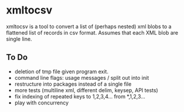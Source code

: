 # xmltocsv

xmltocsv is a tool to convert a list of (perhaps nested) xml blobs to a flattened list of records in csv format. Assumes that each XML blob are single line.

## To Do

* deletion of tmp file given program exit.
* command line flags: usage messages / split out into init
* restructure into packages instead of a single file
* more tests (multiline xml, different delim, keysep, API tests)
* fix indexing of repeated keys to 1,2,3,4... from *,1,2,3...
* play with concurrency